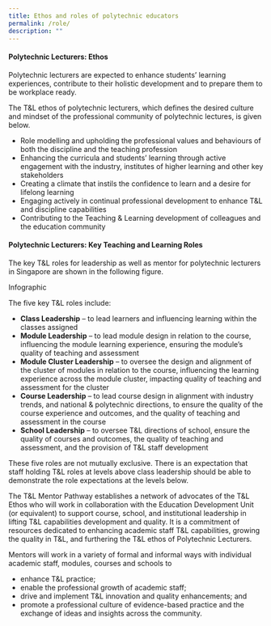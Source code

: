 ```yaml
---
title: Ethos and roles of polytechnic educators
permalink: /role/
description: ""
---
```

#### Polytechnic Lecturers: Ethos

Polytechnic lecturers are expected to enhance students’ learning experiences, contribute to their holistic development and to prepare them to be workplace ready.

The T&L ethos of polytechnic lecturers, which defines the desired culture and mindset of the professional community of polytechnic lectures, is given below.

* Role modelling and upholding the professional values and behaviours of both the discipline and the teaching profession
* Enhancing the curricula and students’ learning through active engagement with the industry, institutes of higher learning and other key stakeholders
* Creating a climate that instils the confidence to learn and a desire for lifelong learning
* Engaging actively in continual professional development to enhance T&L and discipline capabilities
* Contributing to the Teaching & Learning development of colleagues and the education community


#### Polytechnic Lecturers: Key Teaching and Learning Roles

The key T&L roles for leadership as well as mentor for polytechnic lecturers in Singapore are shown in the following figure.

Infographic


The five key T&L roles include:

* <strong>Class Leadership</strong> – to lead learners and influencing learning within the classes assigned
* <strong>Module Leadership</strong> – to lead module design in relation to the course, influencing the module learning experience, ensuring the module’s quality of teaching and assessment
* <strong>Module Cluster Leadership</strong> – to oversee the design and alignment of the cluster of modules in relation to the course, influencing the learning experience across the module cluster, impacting quality of teaching and assessment for the cluster
* <strong>Course Leadership</strong> – to lead course design in alignment with industry trends, and national & polytechnic directions, to ensure the quality of the course experience and outcomes, and the quality of teaching and assessment in the course
* <strong>School Leadership</strong> – to oversee T&L directions of school, ensure the quality of courses and outcomes, the quality of teaching and assessment, and the provision of T&L staff development

These five roles are not mutually exclusive. There is an expectation that staff holding T&L roles at levels above class leadership should be able to demonstrate the role expectations at the levels below.

The T&L Mentor Pathway establishes a network of advocates of the T&L Ethos who will work in collaboration with the Education Development Unit (or equivalent) to support course, school, and institutional leadership in lifting T&L capabilities development and quality. It is a commitment of resources dedicated to enhancing academic staff T&L capabilities, growing the quality in T&L, and furthering the T&L ethos of Polytechnic Lecturers.

Mentors will work in a variety of formal and informal ways with individual academic staff, modules, courses and schools to

* enhance T&L practice;
* enable the professional growth of academic staff;
* drive and implement T&L innovation and quality enhancements; and
* promote a professional culture of evidence-based practice and the exchange of ideas and insights across the community.